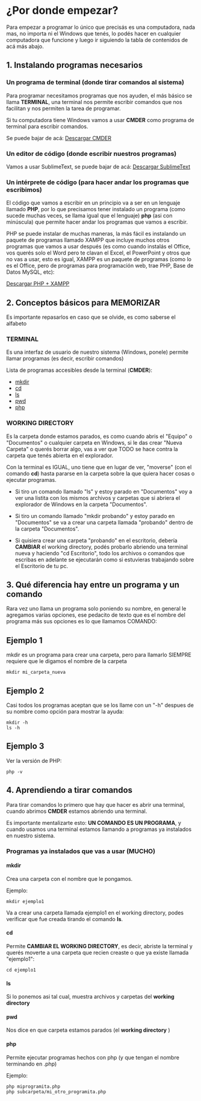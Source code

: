 # ¿Por donde empezar?

Para empezar a programar lo único que precisás es una computadora, nada mas, no importa ni el Windows que tenés, lo podés hacer en cualquier computadora que funcione y luego ir siguiendo la tabla de contenidos de acá más abajo.


## 1. Instalando programas necesarios

### Un programa de terminal (donde tirar comandos al sistema)
Para programar necesitamos programas que nos ayuden, el más básico se llama **TERMINAL**, una terminal nos permite escribir comandos que nos facilitan y nos permiten la tarea de programar.

Si tu computadora tiene Windows vamos a usar **CMDER** como programa de terminal para escribir comandos.

Se puede bajar de acá:
[Descargar CMDER](https://github.com/cmderdev/cmder/releases/download/v1.3.3/cmder.zip)


### Un editor de código (donde escribir nuestros programas)
Vamos a usar SublimeText, se puede bajar de acá:
[Descargar SublimeText](https://download.sublimetext.com/Sublime%20Text%20Build%203143%20x64%20Setup.exe)


### Un intérprete de código (para hacer andar los programas que escribimos)

El código que vamos a escribir en un principio va a ser en un lenguaje llamado **PHP**, por lo que precisamos tener instalado un programa (como sucede muchas veces, se llama igual que el lenguaje) **php** (asi con minúscula) que permite hacer andar los programas que vamos a escribir.

PHP se puede instalar de muchas maneras, la más fácil es instalando un paquete de programas llamado XAMPP que incluye muchos otros programas que vamos a usar después (es como cuando instalás el Office, vos querés solo el Word pero te clavan el Excel, el PowerPoint y otros que no vas a usar, esto es igual, XAMPP es un paquete de programas (como lo es el Office, pero de programas para programación web, trae PHP, Base de Datos MySQL, etc):

[Descargar PHP + XAMPP](https://www.apachefriends.org/xampp-files/7.1.10/xampp-win32-7.1.10-0-VC14-installer.exe)


## 2. Conceptos básicos para MEMORIZAR
Es importante repasarlos en caso que se olvide, es como saberse el alfabeto

### TERMINAL
Es una interfaz de usuario de nuestro sistema (Windows, ponele) permite llamar programas (es decir, escribir comandos)

Lista de programas accesibles desde la terminal (**CMDER**):
- [mkdir](#mkdir)
- [cd](#cd)
- [ls](#ls)
- [pwd](#pwd)
- [php](#php)


### WORKING DIRECTORY

Es la carpeta donde estamos parados, es como cuando abris el "Equipo" o "Documentos" o cualquier carpeta en Windows, si le das crear "Nueva Carpeta" o querés borrar algo, vas a ver que TODO se hace contra la carpeta que tenés abierta en el explorador.

Con la terminal es IGUAL, uno tiene que en lugar de ver, "moverse" (con el comando **cd**) hasta pararse en la carpeta sobre la que quiera hacer cosas o ejecutar programas.

- Si tiro un comando llamado "ls" y estoy parado en "Documentos" voy a ver una listita con los mismos archivos y carpetas que si abriera el explorador de Windows en la carpeta "Documentos".

- Si tiro un comando llamado "mkdir probando" y estoy parado en "Documentos" se va a crear una carpeta llamada "probando" dentro de la carpeta "Documentos".

- Si quisiera crear una carpeta "probando" en el escritorio, debería **CAMBIAR** el working directory, podés probarlo abriendo una terminal nueva y haciendo "cd Escritorio", todo los archivos o comandos que escribas en adelante se ejecutarán como si estuvieras trabajando sobre el Escritorio de tu pc.


## 3. Qué diferencia hay entre un programa y un comando
Rara vez uno llama un programa solo poniendo su nombre, en general le agregamos varias opciones, ese pedacito de texto que es el nombre del programa más sus opciones es lo que llamamos COMANDO:

Ejemplo 1
---
mkdir es un programa para crear una carpeta, pero para llamarlo SIEMPRE requiere que le digamos el nombre de la carpeta
```
mkdir mi_carpeta_nueva
```

Ejemplo 2
---
Casi todos los programas aceptan que se los llame con un "-h" despues de su nombre como opción para mostrar la ayuda:
```
mkdir -h
ls -h
```

Ejemplo 3
---
Ver la versión de PHP:
```
php -v
```

## 4. Aprendiendo a tirar comandos

Para tirar comandos lo primero que hay que hacer es abrir una terminal, cuando abrimos **CMDER** estamos abriendo una terminal.

Es importante mentalizarte esto: **UN COMANDO ES UN PROGRAMA**, y cuando usamos una terminal estamos llamando a programas ya instalados en nuestro sistema.

### Programas ya instalados que vas a usar (MUCHO)

#### mkdir
Crea una carpeta con el nombre que le pongamos.

Ejemplo:
```
mkdir ejemplo1
```

Va a crear una carpeta llamada ejemplo1 en el working directory, podes verificar que fue creada tirando el comando **ls**.

#### cd
Permite **CAMBIAR EL WORKING DIRECTORY**, es decir, abriste la terminal y querés moverte a una carpeta que recien creaste o que ya existe llamada "ejemplo1":
```
cd ejemplo1
```

#### ls
Si lo ponemos asi tal cual, muestra archivos y carpetas del **working directory**

#### pwd
Nos dice en que carpeta estamos parados (el **working directory** )

#### php
Permite ejecutar programas hechos con php (y que tengan el nombre terminando en .php)

Ejemplo:
```
php miprogramita.php
php subcarpeta/mi_otro_programita.php
```

